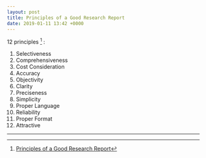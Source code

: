 ```yaml
---
layout: post
title: Principles of a Good Research Report
date: 2019-01-11 13:42 +0000
---
```


12 principles [^1] :

[^1]: [Principles of a Good Research Report](http://www.yourarticlelibrary.com/marketing/marketing-research/principles-of-a-good-research-report/48716)

1. Selectiveness
2. Comprehensiveness
3. Cost Consideration
4. Accuracy
5. Objectivity
6. Clarity
7. Preciseness
8. Simplicity
9. Proper Language
10. Reliability
11. Proper Format
12. Attractive

---
